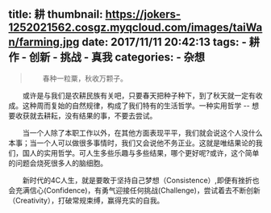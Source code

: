 title: 耕
thumbnail: https://jokers-1252021562.cosgz.myqcloud.com/images/taiWan/farming.jpg
date: 2017/11/11 20:42:13
tags: 
    - 耕作
    - 创新
    - 挑战
    - 真我
categories:
    - 杂想
---

> 春种一粒粟，秋收万颗子。

或许是与我们是农耕民族有关吧，只要春天把种子种下，到了秋天就一定有收成。这种周而复始的自然规律，构成了我们特有的生活哲学。一种实用哲学 -- 想要收获就去耕耘，没有结果的事，不要去尝试。

当一个人除了本职工作以外，在其他方面表现平平，我们就会说这个人没什么本事；当一个人可以做很多事情时，我们又会说他不务正业。这就是唯结果论的我们，国人的实用哲学。可人生多些乐趣与多些结果，哪个更好呢?或许，这个简单的问题会烧死很多人的脑细胞。

新时代的4C人生，就是要敢于坚持自己梦想（Consistence）,即便有挫折也会充满信心(Confidence)，有勇气迎接任何挑战(Challenge)，尝试着去不断创新（Creativity），打破常规束缚，赢得充实的自我。

<style type="text/css">
    p {
        text-indent: 2em
    }
</style>